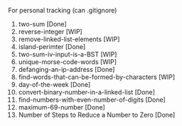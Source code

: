 For personal tracking (can .gitignore)

1. two-sum [Done]
7. reverse-integer [WIP]
203. remove-linked-list-elements [WIP]
463. island-perimter [Done]
653. two-sum-iv-input-is-a-BST [WIP]
804. unique-morse-code-words [WIP]
1108. defanging-an-ip-address [Done]
1160. find-words-that-can-be-formed-by-characters [WIP]
1185. day-of-the-week [Done]
1290. convert-binary-number-in-a-linked-list [Done]
1295. find-numbers-with-even-number-of-digits [Done]
1323. maximum-69-number [Done]
1342. Number of Steps to Reduce a Number to Zero [Done]
